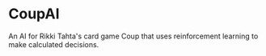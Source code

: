 # CoupAI
An AI for Rikki Tahta's card game Coup that uses reinforcement learning to make calculated decisions.
